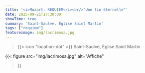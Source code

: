 ```yaml
---
title: '<i>Mozart: REQUIEM</i><br/>"Une fin éternelle"'
date: 2025-09-21T17:30:00
showTime: true
summary: 'Saint-Saulve, Église Saint Martin'
tags: ["requiem"]
featureimage: img/lacrimosa.jpg
---
```


> {{< icon "location-dot" >}} Saint-Saulve, Église Saint Martin

{{< figure
    src="img/lacrimosa.jpg"
    alt="Affiche"
>}}

